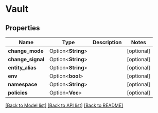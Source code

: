 # Vault

## Properties

Name | Type | Description | Notes
------------ | ------------- | ------------- | -------------
**change_mode** | Option<**String**> |  | [optional]
**change_signal** | Option<**String**> |  | [optional]
**entity_alias** | Option<**String**> |  | [optional]
**env** | Option<**bool**> |  | [optional]
**namespace** | Option<**String**> |  | [optional]
**policies** | Option<**Vec<String>**> |  | [optional]

[[Back to Model list]](../README.md#documentation-for-models) [[Back to API list]](../README.md#documentation-for-api-endpoints) [[Back to README]](../README.md)


